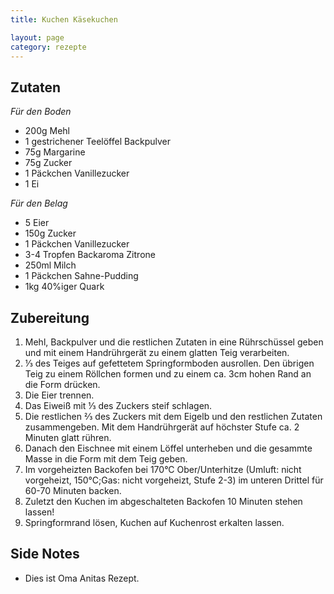 ```yaml
---
title: Kuchen Käsekuchen

layout: page
category: rezepte
---
```


Zutaten
-------
*Für den Boden*

- 200g Mehl
- 1 gestrichener Teelöffel Backpulver
- 75g Margarine
- 75g Zucker
- 1 Päckchen Vanillezucker
- 1 Ei

*Für den Belag*

- 5 Eier
- 150g Zucker
- 1 Päckchen Vanillezucker
- 3-4 Tropfen Backaroma Zitrone
- 250ml Milch
- 1 Päckchen Sahne-Pudding
- 1kg 40%iger Quark

Zubereitung
-----------
1. Mehl, Backpulver und die restlichen Zutaten in eine Rührschüssel geben und mit einem Handrührgerät zu einem glatten Teig verarbeiten.
2. ⅓ des Teiges auf gefettetem Springformboden ausrollen. Den übrigen Teig zu einem Röllchen formen und zu einem ca. 3cm hohen Rand an die Form drücken.
3. Die Eier trennen.
4. Das Eiweiß mit ⅓ des Zuckers steif schlagen.
5. Die restlichen ⅔ des Zuckers mit dem Eigelb und den restlichen Zutaten zusammengeben. Mit dem Handrührgerät auf höchster Stufe ca. 2 Minuten glatt rühren.
6. Danach den Eischnee mit einem Löffel unterheben und die gesammte Masse in die Form mit dem Teig geben.
7. Im vorgeheizten Backofen bei 170°C Ober/Unterhitze (Umluft: nicht vorgeheizt, 150°C;Gas: nicht vorgeheizt, Stufe 2-3) im unteren Drittel für 60-70 Minuten backen.
8. Zuletzt den Kuchen im abgeschalteten Backofen 10 Minuten stehen lassen!
9. Springformrand lösen, Kuchen auf Kuchenrost erkalten lassen.

Side Notes
----------
- Dies ist Oma Anitas Rezept.
